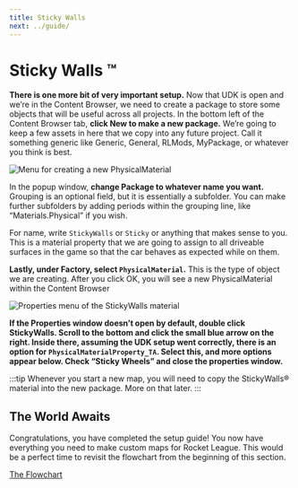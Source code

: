 ```yaml
---
title: Sticky Walls
next: ../guide/
---
```

# Sticky Walls ™ <Badge text="important" type="tip"/>

**There is one more bit of very important setup.** Now that UDK is open and we’re in the Content Browser, we need to create a package to store some objects that will be useful across all projects. In the bottom left of the Content Browser tab, **click New to make a new package.** We’re going to keep a few assets in here that we copy into any future project. Call it something generic like Generic, General, RLMods, MyPackage, or whatever you think is best.

![Menu for creating a new PhysicalMaterial](/images/udk/essential/stickywalls_factory.png "Time to get sticky… together")

In the popup window, **change Package to whatever name you want.** Grouping is an optional field, but it is essentially a subfolder. You can make further subfolders by adding periods within the grouping line, like “Materials.Physical” if you wish.

For name, write `StickyWalls` or `Sticky` or anything that makes sense to you. This is a material property that we are going to assign to all driveable surfaces in the game so that the car behaves as expected while on them.

**Lastly, under Factory, select `PhysicalMaterial`.** This is the type of object we are creating.
After you click OK, you will see a new PhysicalMaterial within the Content Browser

![Properties menu of the StickyWalls material](/images/udk/essential/stickywalls_properties.png "Just like real life sticky walls")

**If the Properties window doesn’t open by default, double click StickyWalls. Scroll to the bottom and click the small blue arrow on the right. Inside there, assuming the UDK setup went correctly, there is an option for `PhysicalMaterialProperty_TA`. Select this, and more options appear below. Check “Sticky Wheels” and close the properties window.**

:::tip
Whenever you start a new map, you will need to copy the StickyWalls® material into the new package. More on that later.
:::

## The World Awaits

Congratulations, you have completed the setup guide! You now have everything you need to make custom maps for Rocket League. This would be a perfect time to revisit the flowchart from the beginning of this section.

[The Flowchart](flowchart.md)
